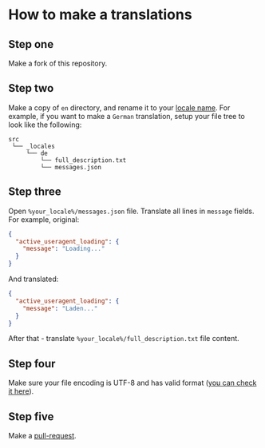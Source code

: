 # How to make a translations

## Step one

Make a fork of this repository.

## Step two

Make a copy of `en` directory, and rename it to your [locale name](https://developer.chrome.com/webstore/i18n?csw=1#localeTable). For example, if you want to make a `German` translation, setup your file tree to look like the following:

```text
src
 └── _locales
     └── de
         └── full_description.txt
         └── messages.json
```

## Step three

Open `%your_locale%/messages.json` file. Translate all lines in `message` fields. For example, original:

```json
{
  "active_useragent_loading": {
    "message": "Loading..."
  }
}
```

And translated:

```json
{
  "active_useragent_loading": {
    "message": "Laden..."
  }
}
```

After that - translate `%your_locale%/full_description.txt` file content.

## Step four

Make sure your file encoding is UTF-8 and has valid format ([you can check it here](http://jsonlint.com/)).

## Step five

Make a [pull-request](https://github.com/tarampampam/random-user-agent/compare).
